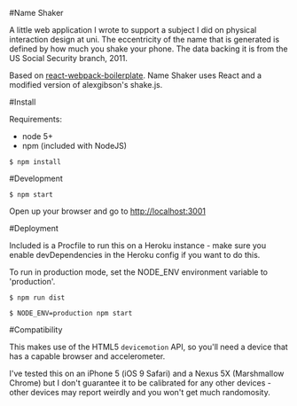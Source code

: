 #Name Shaker

A little web application I wrote to support a subject I did on physical interaction design at uni. The eccentricity of the name that is generated is defined by how much you shake your phone. The data backing it is from the US Social Security branch, 2011.  

Based on [react-webpack-boilerplate](https://github.com/srn/react-webpack-boilerplate). Name Shaker uses React and a modified version of alexgibson's shake.js.

#Install

Requirements:

- node 5+
- npm (included with NodeJS)

`$ npm install`

#Development

`$ npm start`

Open up your browser and go to [http://localhost:3001](http://localhost:3001)

#Deployment

Included is a Procfile to run this on a Heroku instance - make sure you enable devDependencies in the Heroku config if you want to do this.

To run in production mode, set the NODE_ENV environment variable to 'production'.

```
$ npm run dist

$ NODE_ENV=production npm start
```

#Compatibility

This makes use of the HTML5 `devicemotion` API, so you'll need a device that has a capable browser and accelerometer.

I've tested this on an iPhone 5 (iOS 9 Safari) and a Nexus 5X (Marshmallow Chrome) but I don't guarantee it to be calibrated for any other devices - other devices may report weirdly and you won't get much randomosity.
